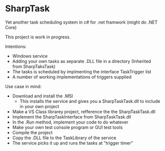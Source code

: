 # SharpTask
Yet another task scheduling system in c# for .net framwork (might do .NET Core)  

This project is work in progress.

Intentions:
- Windows service
- Adding your own tasks as separate .DLL file in a directory (Inherited from SharpTaksTask)  
- The tasks is scheduled by implmenting the interface TaskTrigger list
- A number of working implementations of triggers supplied

Use case in mind:
- Download and install the .MSI
  - This installs the service and gives you a SharpTaskTask.dll to include in your own project
- Make a VS Class librarey project, refference the the SharpTaskTask.dll
- Implement the SharpTaskInterface from SharpTaskTask.dll
- In the .Run method, implement your code to do whatever
- Make your own test console program or GUI test tools
- Compile the project
- Copy the .DLL file to the TaskLibrary of the service
- The service picks it up and runs the tasks at "trigger timer"
